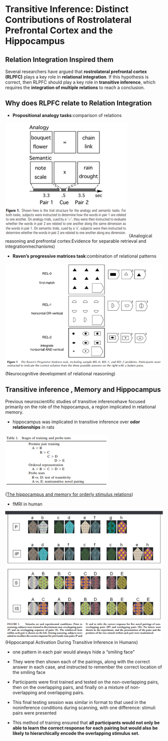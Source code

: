 # Transitive Inference: Distinct Contributions of Rostrolateral Prefrontal Cortex and the Hippocampus

## Relation Integration Inspired them
Several researchers have argued that **rostrolateral prefrontal cortex (RLPFC)** plays a key role in **relational integration**. If this hypothesis is correct, then RLPFC should play a key role in **transitive inference**, which requires the **integration of multiple relations** to reach a conclusion.

## Why does RLPFC relate to Relation Integration 
* **Propositional analogy tasks**:comparison of relations
<img src=1.png/>
(Analogical reasoning and prefrontal cortex:Evidence for separable retrieval and integrationmechanisms)

* **Ravenʼs progressive matrices task**:combination of relational patterns
<img src=2.png/>
(Neurocognitive development of relational reasoning)

## Transitive inference , Memory and Hippocampus
Previous neuroscientific studies of transitive inferencehave focused primarily on the role of the hippocampus, a region implicated in relational memory.

* hippocampus was implicated in transitive inference over **odor relationships** in rats

<img src=3.png/>

([The hippocampus and memory for orderly stimulus relations](https://www.pnas.org/content/pnas/94/13/7109.full.pdf))

* fMRI in human
<img src=4.png/>
(Hippocampal Activation During Transitive Inference in Humans)

-	one pattern in each pair would always hide a “smiling face”
-   They were then shown each of the pairings, along with the correct answer in each case, and instructed to remember the correct location of the smiling face
-   Participants were first trained and tested on the non-overlapping pairs, then on the overlapping pairs, and finally on a mixture of non-overlapping and overlapping pairs. 
-   This final testing session was similar in format to that used in the noninference conditions during scanning, with one difference: stimuli pairs were presented

-   This method of training ensured that **all participants would not only be able to learn the correct response for each pairing but would also be likely to hierarchically encode the overlapping stimulus set.**
